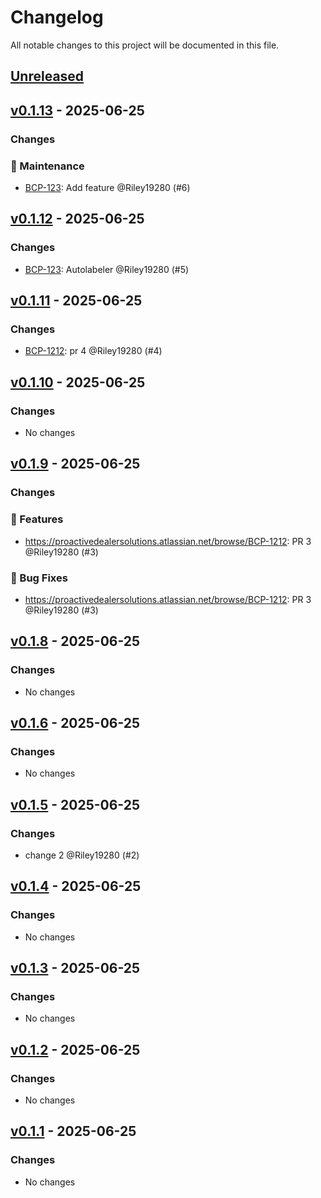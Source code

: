 # Changelog

All notable changes to this project will be documented in this file.

## [Unreleased](https://github.com/Riley19280/changelog-test/compare/v0.1.13...HEAD)

## [v0.1.13](https://github.com/Riley19280/changelog-test/compare/v0.1.12...v0.1.13) - 2025-06-25

### Changes

### 🧰 Maintenance

- [BCP-123](https://proactivedealersolutions.atlassian.net/browse/BCP-123): Add feature @Riley19280 (#6)

## [v0.1.12](https://github.com/Riley19280/changelog-test/compare/v0.1.11...v0.1.12) - 2025-06-25

### Changes

- [BCP-123](https://proactivedealersolutions.atlassian.net/browse/BCP-123): Autolabeler @Riley19280 (#5)

## [v0.1.11](https://github.com/Riley19280/changelog-test/compare/v0.1.10...v0.1.11) - 2025-06-25

### Changes

- [BCP-1212](https://proactivedealersolutions.atlassian.net/browse/BCP-1212): pr 4 @Riley19280 (#4)

## [v0.1.10](https://github.com/Riley19280/changelog-test/compare/v0.1.9...v0.1.10) - 2025-06-25

### Changes

* No changes

## [v0.1.9](https://github.com/Riley19280/changelog-test/compare/v0.1.8...v0.1.9) - 2025-06-25

### Changes

### 🚀 Features

- https://proactivedealersolutions.atlassian.net/browse/BCP-1212: PR 3 @Riley19280 (#3)

### 🐛 Bug Fixes

- https://proactivedealersolutions.atlassian.net/browse/BCP-1212: PR 3 @Riley19280 (#3)

## [v0.1.8](https://github.com/Riley19280/changelog-test/compare/v0.1.6...v0.1.8) - 2025-06-25

### Changes

* No changes

## [v0.1.6](https://github.com/Riley19280/changelog-test/compare/v0.1.5...v0.1.6) - 2025-06-25

### Changes

* No changes

## [v0.1.5](https://github.com/Riley19280/changelog-test/compare/v0.1.4...v0.1.5) - 2025-06-25

### Changes

- change 2 @Riley19280 (#2)

## [v0.1.4](https://github.com/Riley19280/changelog-test/compare/v0.1.3...v0.1.4) - 2025-06-25

### Changes

* No changes

## [v0.1.3](https://github.com/Riley19280/changelog-test/compare/v0.1.2...v0.1.3) - 2025-06-25

### Changes

* No changes

## [v0.1.2](https://github.com/Riley19280/changelog-test/compare/v0.1.1...v0.1.2) - 2025-06-25

### Changes

* No changes

## [v0.1.1](https://github.com/Riley19280/changelog-test/compare/master...v0.1.1) - 2025-06-25

### Changes

* No changes
